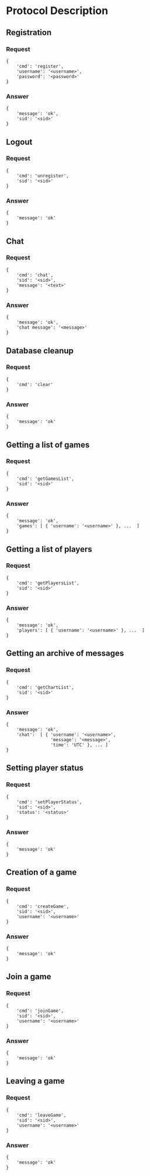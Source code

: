 Protocol Description
====================
## Registration ##

### Request ######
<pre><code>{
    'cmd': 'register',
    'username': '&lt;username&gt;',
    'password': '&lt;password&gt;'
}</code></pre>
### Answer ######
<pre><code>{
    'message': 'ok',
    'sid': '&lt;sid&gt;'
}</code></pre>

## Logout ##

### Request ######
<pre><code>{
    'cmd': 'unregister',
    'sid': '&lt;sid&gt;'
}</code></pre>
### Answer ######
<pre><code>{
    'message': 'ok'
}</code></pre>

## Chat ##
### Request ######
<pre><code>{
    'cmd': 'chat',
    'sid': '&lt;sid&gt;',
    'message': '&lt;text&gt;'
}</code></pre>
### Answer ######
<pre><code>{
    'message': 'ok',
    'chat message': '&lt;message&gt;'
}</code></pre>

## Database cleanup ##
### Request ######
<pre><code>{
    'cmd': 'clear'
}</code></pre>
### Answer ######
<pre><code>{
    'message': 'ok'
}</code></pre>

## Getting a list of games ##

### Request ######
<pre><code>{
    'cmd': 'getGamesList',
    'sid': '&lt;sid&gt;'
}</code></pre>
### Answer ######
<pre><code>{
    'message': 'ok',
    'games': [ { 'username': '&lt;username&gt;' }, ...  ]
}</code></pre>

## Getting a list of players ##

### Request ######
<pre><code>{
    'cmd': 'getPlayersList',
    'sid': '&lt;sid&gt;'
}</code></pre>
### Answer ######
<pre><code>{
    'message': 'ok',
    'players': [ { 'username': '&lt;username&gt;' }, ...  ]
}</code></pre>

## Getting an archive of messages ##

### Request ######
<pre><code>{
    'cmd': 'getChartList',
    'sid': '&lt;sid&gt;'
}</code></pre>
### Answer ######
<pre><code>{
    'message': 'ok',
    'chat':  [ { 'username': '&lt;username&gt;',
                 'message': '&lt;message&gt;',
                 'time': 'UTC' }, ... ]
}</code></pre>

## Setting player status ##

### Request ######
<pre><code>{
    'cmd': 'setPlayerStatus',
    'sid': '&lt;sid&gt;',
    'status': '&lt;status&gt;'
}</code></pre>
### Answer ######
<pre><code>{
    'message': 'ok'
}</code></pre>

## Creation of a game ##

### Request ######
<pre><code>{
    'cmd': 'createGame',
    'sid': '&lt;sid&gt;',
    'username': '&lt;username&gt;'
}</code></pre>
### Answer ######
<pre><code>{
    'message': 'ok'
}</code></pre>

## Join a game ##

### Request ######
<pre><code>{
    'cmd': 'joinGame',
    'sid': '&lt;sid&gt;',
    'username': '&lt;username&gt;'
}</code></pre>
### Answer ######
<pre><code>{
    'message': 'ok'
}</code></pre>

## Leaving a game ##

### Request ######
<pre><code>{
    'cmd': 'leaveGame',
    'sid': '&lt;sid&gt;',
    'username': '&lt;username&gt;'
}</code></pre>
### Answer ######
<pre><code>{
    'message': 'ok'
}</code></pre>
